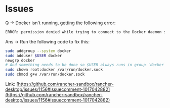 # Issues

Q -> Docker isn't running, getting the following error:
```bash
ERROR: permission denied while trying to connect to the Docker daemon socket at unix:///var/run/docker.sock: Head "http://%2Fvar%2Frun%2Fdocker.sock/_ping": dial unix /var/run/docker.sock: connect: permission denied
```

Ans -> Run the following code to fix this:
```bash
sudo addgroup --system docker
sudo adduser $USER docker
newgrp docker
# And something needs to be done so $USER always runs in group `docker` on the `Ubuntu` WSL
sudo chown root:docker /var/run/docker.sock
sudo chmod g+w /var/run/docker.sock
```

Link: [https://github.com/rancher-sandbox/rancher-desktop/issues/1156#issuecomment-1017042882](https://github.com/rancher-sandbox/rancher-desktop/issues/1156#issuecomment-1017042882)


